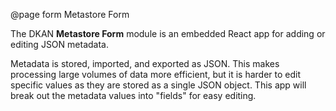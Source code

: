 @page form Metastore Form

The DKAN **Metastore Form** module is an embedded React app for adding or editing JSON metadata.

Metadata is stored, imported, and exported as JSON. This makes processing large volumes of data more efficient, but it is harder to edit specific values as they are stored as a single JSON object. This app will break out the metadata values into "fields" for easy editing.
